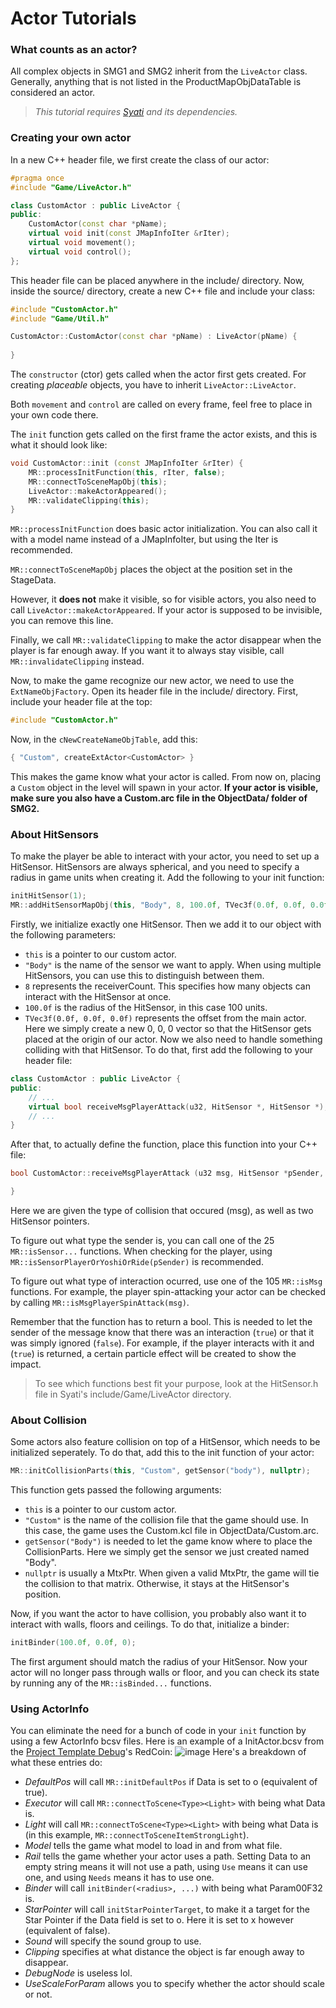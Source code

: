 # Actor Tutorials
### What counts as an actor?
All complex objects in SMG1 and SMG2 inherit from the `LiveActor` class. Generally, anything that is not listed in the ProductMapObjDataTable is considered an actor.
> *This tutorial requires [Syati](https://github.com/SMGCommunity/Syati) and its dependencies.*
### Creating your own actor
In a new C++ header file, we first create the class of our actor:
```cpp
#pragma once
#include "Game/LiveActor.h"

class CustomActor : public LiveActor {
public:
    CustomActor(const char *pName);
    virtual void init(const JMapInfoIter &rIter);
    virtual void movement();
    virtual void control();
};
```
This header file can be placed anywhere in the include/ directory.
Now, inside the source/ directory, create a new C++ file and include your class:
```cpp
#include "CustomActor.h"
#include "Game/Util.h"

CustomActor::CustomActor(const char *pName) : LiveActor(pName) {
	
}
```
The `constructor` (ctor) gets called when the actor first gets created. For creating *placeable* objects, you have to inherit `LiveActor::LiveActor`.

Both `movement` and `control` are called on every frame, feel free to place in your own code there.

The `init` function gets called on the first frame the actor exists, and this is what it should look like:
```cpp
void CustomActor::init (const JMapInfoIter &rIter) {
	MR::processInitFunction(this, rIter, false);
	MR::connectToSceneMapObj(this);
	LiveActor::makeActorAppeared();
	MR::validateClipping(this);
}
```
`MR::processInitFunction` does basic actor initialization. You can also call it with a model name instead of a JMapInfoIter, but using the Iter is recommended.

`MR::connectToSceneMapObj` places the object at the position set in the StageData.

However, it **does not** make it visible, so for visible actors, you also need to call `LiveActor::makeActorAppeared`. If your actor is supposed to be invisible, you can remove this line.

Finally, we call `MR::validateClipping` to make the actor disappear when the player is far enough away. If you want it to always stay visible, call `MR::invalidateClipping` instead.


Now, to make the game recognize our new actor, we need to use the `ExtNameObjFactory`. Open its header file in the include/ directory. First, include your header file at the top:
```cpp
#include "CustomActor.h"
```
Now, in the `cNewCreateNameObjTable`, add this:
```cpp
{ "Custom", createExtActor<CustomActor> }
```
This makes the game know what your actor is called. From now on, placing a `Custom` object in the level will spawn in your actor.
**If your actor is visible, make sure you also have a Custom.arc file in the ObjectData/ folder of SMG2.**
### About HitSensors
To make the player be able to interact with your actor, you need to set up a HitSensor. HitSensors are always spherical, and you need to specify a radius in game units when creating it.
Add the following to your init function:
```cpp
initHitSensor(1);
MR::addHitSensorMapObj(this, "Body", 8, 100.0f, TVec3f(0.0f, 0.0f, 0.0f));
```
Firstly, we initialize exactly one HitSensor. Then we add it to our object with the following parameters:
- `this` is a pointer to our custom actor.
- `"Body"` is the name of the sensor we want to apply. When using multiple HitSensors, you can use this to distinguish between them.
- `8` represents the receiverCount. This specifies how many objects can interact with the HitSensor at once.
- `100.0f` is the radius of the HitSensor, in this case 100 units.
- `TVec3f(0.0f, 0.0f, 0.0f)` represents the offset from the main actor. Here we simply create a new 0, 0, 0 vector so that the HitSensor gets placed at the origin of our actor.
Now we also need to handle something colliding with that HitSensor. To do that, first add the following to your header file:
```cpp
class CustomActor : public LiveActor {
public:
	// ...
	virtual bool receiveMsgPlayerAttack(u32, HitSensor *, HitSensor *);
	// ...
}
```
After that, to actually define the function, place this function into your C++ file:
```cpp
bool CustomActor::receiveMsgPlayerAttack (u32 msg, HitSensor *pSender, HitSensor *pReceiver) {

}
```
Here we are given the type of collision that occured (msg), as well as two HitSensor pointers.

To figure out what type the sender is, you can call one of the 25 `MR::isSensor...` functions. When checking for the player, using `MR::isSensorPlayerOrYoshiOrRide(pSender)` is recommended.

To figure out what type of interaction ocurred, use one of the 105 `MR::isMsg` functions. For example, the player spin-attacking your actor can be checked by calling `MR::isMsgPlayerSpinAttack(msg)`.

Remember that the function has to return a bool. This is needed to let the sender of the message know that there was an interaction (`true`) or that it was simply ignored (`false`). For example, if the player interacts with it and (`true`) is returned, a certain particle effect will be created to show the impact.
> To see which functions best fit your purpose, look at the HitSensor.h file in Syati's include/Game/LiveActor directory.</div>
### About Collision
Some actors also feature collision on top of a HitSensor, which needs to be initialized seperately.
To do that, add this to the init function of your actor:
```cpp
MR::initCollisionParts(this, "Custom", getSensor("body"), nullptr);
```
This function gets passed the following arguments:

- `this` is a pointer to our custom actor.
- `"Custom"` is the name of the collision file that the game should use. In this case, the game uses the Custom.kcl file in ObjectData/Custom.arc.
- `getSensor("Body")` is needed to let the game know where to place the CollisionParts. Here we simply get the sensor we just created named "Body".
- `nullptr` is usually a MtxPtr. When given a valid MtxPtr, the game will tie the collision to that matrix. Otherwise, it stays at the HitSensor's position.

Now, if you want the actor to have collision, you probably also want it to interact with walls, floors and ceilings. To do that, initialize a binder:
```cpp
initBinder(100.0f, 0.0f, 0);
```
The first argument should match the radius of your HitSensor. Now your actor will no longer pass through walls or floor, and you can check its state by running any of the `MR::isBinded...` functions.
### Using ActorInfo
You can eliminate the need for a bunch of code in your `init` function by using a few ActorInfo bcsv files. Here is an example of a InitActor.bcsv from the [Project Template Debug](https://github.com/Lord-G-INC/SMG2-Project-Template)'s RedCoin:
![image](https://media.discordapp.net/attachments/1119750120657911849/1150562740436471950/image.png?width=833&height=359)
Here's a breakdown of what these entries do:
- *DefaultPos* will call `MR::initDefaultPos` if Data is set to o (equivalent of true).
- *Executor* will call `MR::connectToScene<Type><Light>` with <Type> being what Data is.
- *Light* will call `MR::connectToScene<Type><Light>` with <Light> being what Data is (in this example, `MR::connectToSceneItemStrongLight`).
- *Model* tells the game what model to load in and from what file.
- *Rail* tells the game whether your actor uses a path. Setting Data to an empty string means it will not use a path, using `Use` means it can use one, and using `Needs` means it has to use one.
- *Binder* will call `initBinder(<radius>, ...)` with <radius> being what Param00F32 is.
- *StarPointer* will call `initStarPointerTarget`, to make it a target for the Star Pointer if the Data field is set to o. Here it is set to x however (equivalent of false).
- *Sound* will specify the sound group to use.
- *Clipping* specifies at what distance the object is far enough away to disappear.
- *DebugNode* is useless lol.
- *UseScaleForParam* allows you to specify whether the actor should scale or not.
